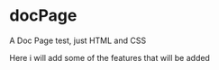 # docPage
A Doc Page test, just HTML and CSS

Here i will add some of the features that will be added
